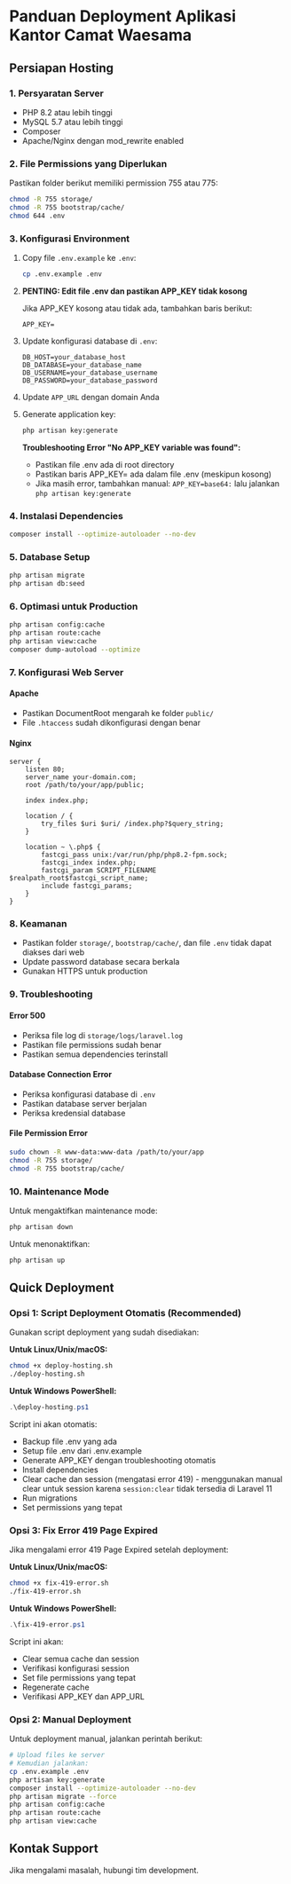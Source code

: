 # Panduan Deployment Aplikasi Kantor Camat Waesama

## Persiapan Hosting

### 1. Persyaratan Server
- PHP 8.2 atau lebih tinggi
- MySQL 5.7 atau lebih tinggi
- Composer
- Apache/Nginx dengan mod_rewrite enabled

### 2. File Permissions yang Diperlukan
Pastikan folder berikut memiliki permission 755 atau 775:
```bash
chmod -R 755 storage/
chmod -R 755 bootstrap/cache/
chmod 644 .env
```

### 3. Konfigurasi Environment
1. Copy file `.env.example` ke `.env`:
   ```bash
   cp .env.example .env
   ```

2. **PENTING: Edit file .env dan pastikan APP_KEY tidak kosong**
   
   Jika APP_KEY kosong atau tidak ada, tambahkan baris berikut:
   ```
   APP_KEY=
   ```
   
3. Update konfigurasi database di `.env`:
   ```
   DB_HOST=your_database_host
   DB_DATABASE=your_database_name
   DB_USERNAME=your_database_username
   DB_PASSWORD=your_database_password
   ```
4. Update `APP_URL` dengan domain Anda
5. Generate application key:
   ```bash
   php artisan key:generate
   ```
   
   **Troubleshooting Error "No APP_KEY variable was found":**
   - Pastikan file .env ada di root directory
   - Pastikan baris APP_KEY= ada dalam file .env (meskipun kosong)
   - Jika masih error, tambahkan manual: `APP_KEY=base64:` lalu jalankan `php artisan key:generate`

### 4. Instalasi Dependencies
```bash
composer install --optimize-autoloader --no-dev
```

### 5. Database Setup
```bash
php artisan migrate
php artisan db:seed
```

### 6. Optimasi untuk Production
```bash
php artisan config:cache
php artisan route:cache
php artisan view:cache
composer dump-autoload --optimize
```

### 7. Konfigurasi Web Server

#### Apache
- Pastikan DocumentRoot mengarah ke folder `public/`
- File `.htaccess` sudah dikonfigurasi dengan benar

#### Nginx
```nginx
server {
    listen 80;
    server_name your-domain.com;
    root /path/to/your/app/public;
    
    index index.php;
    
    location / {
        try_files $uri $uri/ /index.php?$query_string;
    }
    
    location ~ \.php$ {
        fastcgi_pass unix:/var/run/php/php8.2-fpm.sock;
        fastcgi_index index.php;
        fastcgi_param SCRIPT_FILENAME $realpath_root$fastcgi_script_name;
        include fastcgi_params;
    }
}
```

### 8. Keamanan
- Pastikan folder `storage/`, `bootstrap/cache/`, dan file `.env` tidak dapat diakses dari web
- Update password database secara berkala
- Gunakan HTTPS untuk production

### 9. Troubleshooting

#### Error 500
- Periksa file log di `storage/logs/laravel.log`
- Pastikan file permissions sudah benar
- Pastikan semua dependencies terinstall

#### Database Connection Error
- Periksa konfigurasi database di `.env`
- Pastikan database server berjalan
- Periksa kredensial database

#### File Permission Error
```bash
sudo chown -R www-data:www-data /path/to/your/app
chmod -R 755 storage/
chmod -R 755 bootstrap/cache/
```

### 10. Maintenance Mode
Untuk mengaktifkan maintenance mode:
```bash
php artisan down
```

Untuk menonaktifkan:
```bash
php artisan up
```

## Quick Deployment

### Opsi 1: Script Deployment Otomatis (Recommended)

Gunakan script deployment yang sudah disediakan:

**Untuk Linux/Unix/macOS:**
```bash
chmod +x deploy-hosting.sh
./deploy-hosting.sh
```

**Untuk Windows PowerShell:**
```powershell
.\deploy-hosting.ps1
```

Script ini akan otomatis:
- Backup file .env yang ada
- Setup file .env dari .env.example
- Generate APP_KEY dengan troubleshooting otomatis
- Install dependencies
- Clear cache dan session (mengatasi error 419) - menggunakan manual clear untuk session karena `session:clear` tidak tersedia di Laravel 11
- Run migrations
- Set permissions yang tepat

### Opsi 3: Fix Error 419 Page Expired

Jika mengalami error 419 Page Expired setelah deployment:

**Untuk Linux/Unix/macOS:**
```bash
chmod +x fix-419-error.sh
./fix-419-error.sh
```

**Untuk Windows PowerShell:**
```powershell
.\fix-419-error.ps1
```

Script ini akan:
- Clear semua cache dan session
- Verifikasi konfigurasi session
- Set file permissions yang tepat
- Regenerate cache
- Verifikasi APP_KEY dan APP_URL

### Opsi 2: Manual Deployment

Untuk deployment manual, jalankan perintah berikut:

```bash
# Upload files ke server
# Kemudian jalankan:
cp .env.example .env
php artisan key:generate
composer install --optimize-autoloader --no-dev
php artisan migrate --force
php artisan config:cache
php artisan route:cache
php artisan view:cache
```

## Kontak Support
Jika mengalami masalah, hubungi tim development.